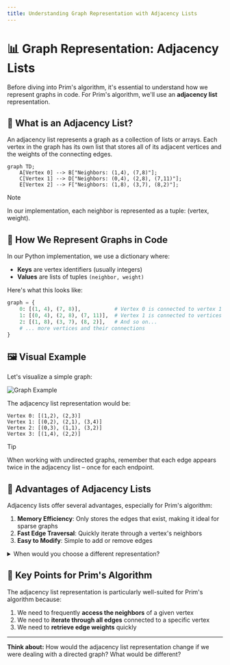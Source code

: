 ```yaml
---
title: Understanding Graph Representation with Adjacency Lists
---
```


# 📊 Graph Representation: Adjacency Lists

Before diving into Prim's algorithm, it's essential to understand how we represent graphs in code. For Prim's algorithm, we'll use an **adjacency list** representation.

## 🔄 What is an Adjacency List?

An adjacency list represents a graph as a collection of lists or arrays. Each vertex in the graph has its own list that stores all of its adjacent vertices and the weights of the connecting edges.

```mermaid
graph TD;
    A[Vertex 0] --> B["Neighbors: (1,4), (7,8)"];
    C[Vertex 1] --> D["Neighbors: (0,4), (2,8), (7,11)"];
    E[Vertex 2] --> F["Neighbors: (1,8), (3,7), (8,2)"];
```

> [!NOTE]
> In our implementation, each neighbor is represented as a tuple: (vertex, weight).

## 🧩 How We Represent Graphs in Code

In our Python implementation, we use a dictionary where:
- **Keys** are vertex identifiers (usually integers)
- **Values** are lists of tuples `(neighbor, weight)`

Here's what this looks like:

```python
graph = {
    0: [(1, 4), (7, 8)],           # Vertex 0 is connected to vertex 1 with weight 4 and vertex 7 with weight 8
    1: [(0, 4), (2, 8), (7, 11)],  # Vertex 1 is connected to vertices 0, 2, and 7
    2: [(1, 8), (3, 7), (8, 2)],   # And so on...
    # ... more vertices and their connections
}
```

## 🖼️ Visual Example

Let's visualize a simple graph:

![Graph Example](https://i.imgur.com/vAPsYWY.png)

The adjacency list representation would be:

```
Vertex 0: [(1,2), (2,3)]
Vertex 1: [(0,2), (2,1), (3,4)]
Vertex 2: [(0,3), (1,1), (3,2)]
Vertex 3: [(1,4), (2,2)]
```

> [!TIP]
> When working with undirected graphs, remember that each edge appears twice in the adjacency list – once for each endpoint.

## 💪 Advantages of Adjacency Lists

Adjacency lists offer several advantages, especially for Prim's algorithm:

1. **Memory Efficiency**: Only stores the edges that exist, making it ideal for sparse graphs
2. **Fast Edge Traversal**: Quickly iterate through a vertex's neighbors
3. **Easy to Modify**: Simple to add or remove edges

<details>
<summary>When would you choose a different representation?</summary>

If your graph is dense (having close to the maximum possible number of edges), an adjacency matrix might be more efficient.

An adjacency matrix is a 2D array where matrix[i][j] contains the weight of the edge from vertex i to vertex j.
</details>

## 🎯 Key Points for Prim's Algorithm

The adjacency list representation is particularly well-suited for Prim's algorithm because:

1. We need to frequently **access the neighbors** of a given vertex
2. We need to **iterate through all edges** connected to a specific vertex
3. We need to **retrieve edge weights** quickly

---

**Think about:** How would the adjacency list representation change if we were dealing with a directed graph? What would be different? 